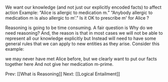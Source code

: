 ﻿We want our knowledge (and not just our explicitly encoded facts) to affect action
Example:
“Alice is allergic to medication m.”
“Anybody allergic to medication m is also allergic to m'.”
Is it OK to prescribe m' for Alice ?

Reasoning is going to be time consuming. A fair question is Why do we need reasoning?
And, the reason is that in most cases we will not be able to represent all our knowledge explicitly but
Instead will need to have some general rules that we can apply to new entities as they arise.
Consider this example: 

we may never have met Alice before, but we clearly want to put our facts together here
And not give her medication m-prime.

Prev: [[What is Reasoning]]
Next: [[Logical Entailment]]